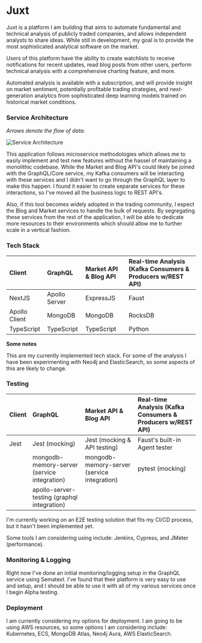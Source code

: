 # Juxt

Juxt is a platform I am building that aims to automate fundamental and technical analysis of publicly traded companies, and allows independent analysts to share ideas. While still in development, my goal is to provide the most sophisticated analytical software on the market.

Users of this platform have the ability to create watchlists to receive notifications for recent updates, read blog posts from other users, perform technical analysis with a comprehensive charting feature, and more.

Automated analysis is available with a subscription, and will provide insight on market sentiment, potentially profitable trading strategies, and next-generation analytics from sophisticated deep learning models trained on historical market conditions.

### Service Architecture

_Arrows denote the flow of data._

![Service Architecture](https://github.com/pererasys/hedger-local/blob/master/docs/resources/architecture.png?raw=true)

This application follows microservice methodologies which allows me to easily implement and test new features without the hassel of maintaining a monolithic codebase. While the Market and Blog API's could likely be joined with the GraphQL/Core service, my Kafka consumers will be interacting with these services and I didn't want to go through the GraphQL layer to make this happen. I found it easier to create separate services for these interactions, so I've moved all the business logic to REST API's.

Also, if this tool becomes widely adopted in the trading community, I expect the Blog and Market services to handle the bulk of requests. By segregating these services from the rest of the application, I will be able to dedicate more resources to their environments which should allow me to further scale in a vertical fashion.

### Tech Stack

|**Client**|**GraphQL**|**Market API & Blog API**|**Real-time Analysis (Kafka Consumers & Producers w/REST API)**|
|:---|:----|:---|:----|
|NextJS|Apollo Server|ExpressJS|Faust|
|Apollo Client|MongoDB|MongoDB|RocksDB|
|TypeScript|TypeScript|TypeScript|Python|

**Some notes**

This are my currently implemented tech stack. For some of the analysis I have been experimenting with Neo4j and ElasticSearch, so some aspects of this are likely to change.

### Testing

|**Client**|**GraphQL**|**Market API & Blog API**|**Real-time Analysis (Kafka Consumers & Producers w/REST API)**|
|:---|:----|:---|:----|
|Jest|Jest (mocking)|Jest (mocking & API testing)|Faust's built-in Agent tester|
||mongodb-memory-server (service integration)|mongodb-memory-server (service integration)|pytest (mocking)|
||apollo-server-testing (graphql integration)|||

I'm currently working on an E2E testing solution that fits my CI/CD process, but it hasn't been implemented yet.

Some tools I am considering using include: Jenkins, Cypress, and JMeter (performance).

### Monitoring & Logging

Right now I've done an initial monitoring/logging setup in the GraphQL service using Sematext. I've found that their platform is very easy to use and setup, and I should be able to use it with all of my various services once I begin Alpha testing.

### Deployment

I am currently considering my options for deployment. I am going to be using AWS resources, so some options I am considering include: Kubernetes, ECS, MongoDB Atlas, Neo4j Aura, AWS ElasticSearch.
